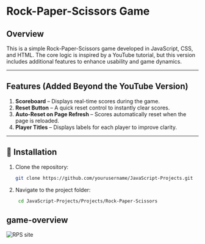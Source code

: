 # Rock-Paper-Scissors Game  

  


##  Overview
This is a simple Rock-Paper-Scissors game developed in JavaScript, CSS, and HTML. The core logic is inspired by a YouTube tutorial, but this version includes additional features to enhance usability and game dynamics.

---

##  Features (Added Beyond the YouTube Version)

1. **Scoreboard** – Displays real-time scores during the game.  
2. **Reset Button** – A quick reset control to instantly clear scores.  
3. **Auto-Reset on Page Refresh** – Scores automatically reset when the page is reloaded.  
4. **Player Titles** – Displays labels for each player to improve clarity.
---

## 🚀 Installation

1. Clone the repository:
   ```bash
   git clone https://github.com/yourusername/JavaScript-Projects.git
2. Navigate to the project folder:
   ```bash
    cd JavaScript-Projects/Projects/Rock-Paper-Scissors

## game-overview  
![RPS site](https://github.com/user-attachments/assets/3014a771-6b90-4cb4-9cf5-e45d5c0c206d)  



